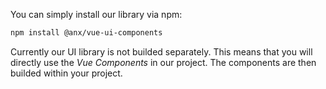 You can simply install our library via npm:

```bash
npm install @anx/vue-ui-components
```

Currently our UI library is not builded separately. This means that you will directly use the *Vue Components* in our project. The components are then builded within your project.